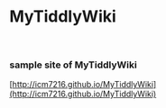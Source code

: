 # MyTiddlyWiki
﻿
### sample site of MyTiddlyWiki

[http://icm7216.github.io/MyTiddlyWiki](http://icm7216.github.io/MyTiddlyWiki)
